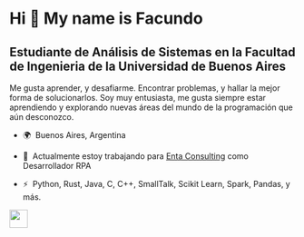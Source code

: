 Hi 👋 My name is Facundo
========================

Estudiante de Análisis de Sistemas en la Facultad de Ingenieria de la Universidad de Buenos Aires
----------------------------------------------------------------------

Me gusta aprender, y desafiarme. Encontrar problemas, y hallar la mejor forma de solucionarlos. Soy muy entusiasta, me gusta siempre estar aprendiendo y explorando nuevas áreas del mundo de la programación que aún desconozco.

* 🌍  Buenos Aires, Argentina
* 🚀  Actualmente estoy trabajando para [Enta Consulting](http://www.entaconsulting.com) como Desarrollador RPA 

* ⚡  Python, Rust, Java, C, C++, SmallTalk, Scikit Learn, Spark, Pandas, y más.



<p align="left"><a href="https://www.linkedin.com/in/fluzzi" target="_blank" rel="noreferrer"><img src="https://raw.githubusercontent.com/danielcranney/readme-generator/main/public/icons/socials/linkedin.svg" width="32" height="32" /></a></p>
